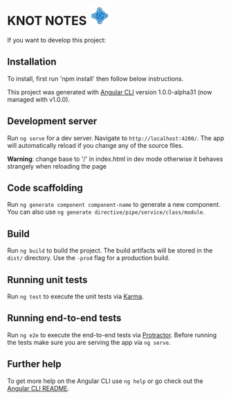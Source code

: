 # KNOT NOTES ![](https://github.com/leolivier/knot-note/raw/master/src/assets/images/knot-note-48x48.png)

If you want to develop this project:
## Installation
To install, first run 'npm install' then follow below instructions.

This project was generated with [Angular CLI](https://github.com/angular/angular-cli) version 1.0.0-alpha31 (now managed with v1.0.0).

## Development server
Run `ng serve` for a dev server. Navigate to `http://localhost:4200/`. The app will automatically reload if you change any of the source files.

__Warning__: change base to '/' in index.html in dev mode otherwise it behaves strangely when reloading the page

## Code scaffolding

Run `ng generate component component-name` to generate a new component. You can also use `ng generate directive/pipe/service/class/module`.

## Build

Run `ng build` to build the project. The build artifacts will be stored in the `dist/` directory. Use the `-prod` flag for a production build.

## Running unit tests

Run `ng test` to execute the unit tests via [Karma](https://karma-runner.github.io).

## Running end-to-end tests

Run `ng e2e` to execute the end-to-end tests via [Protractor](http://www.protractortest.org/).
Before running the tests make sure you are serving the app via `ng serve`.

## Further help

To get more help on the Angular CLI use `ng help` or go check out the [Angular CLI README](https://github.com/angular/angular-cli/blob/master/README.md).
